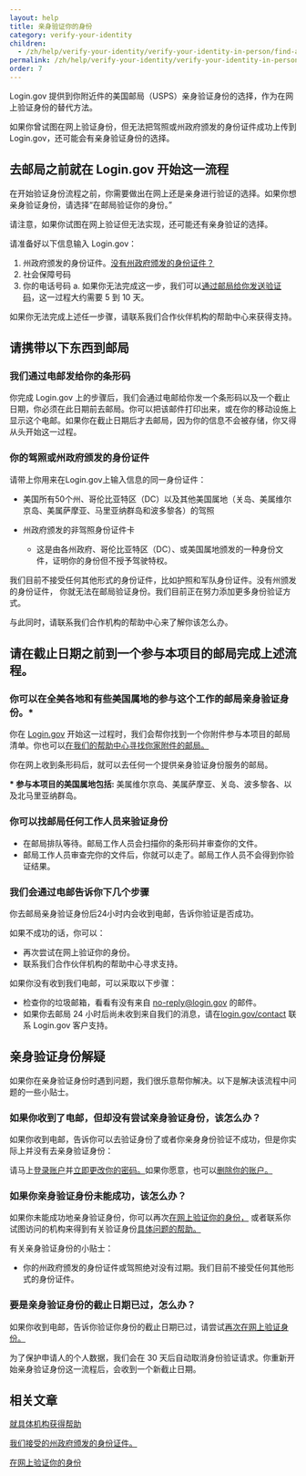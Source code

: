 ```yaml
---
layout: help
title: 亲身验证你的身份
category: verify-your-identity
children:
  - /zh/help/verify-your-identity/verify-your-identity-in-person/find-a-participating-post-office/
permalink: /zh/help/verify-your-identity/verify-your-identity-in-person/
order: 7
---
```

Login.gov 提供到你附近件的美国邮局（USPS）亲身验证身份的选择，作为在网上验证身份的替代方法。

如果你曾试图在网上验证身份，但无法把驾照或州政府颁发的身份证件成功上传到Login.gov，还可能会有亲身验证身份的选择。

## 去邮局之前就在 Login.gov 开始这一流程

在开始验证身份流程之前，你需要做出在网上还是亲身进行验证的选择。如果你想亲身验证身份，请选择“在邮局验证你的身份。”

请注意，如果你试图在网上验证但无法实现，还可能还有亲身验证的选择。

请准备好以下信息输入 Login.gov：

1. 州政府颁发的身份证件。[没有州政府颁发的身份证件？](/zh/help/verify-your-identity/accepted-identification-documents/)
2. 社会保障号码
3. 你的电话号码
   a. 如果你无法完成这一步，我们可以[通过邮局给你发送验证码](/zh/help/verify-your-identity/verify-your-address-by-mail/)，这一过程大约需要 5 到 10 天。

如果你无法完成上述任一步骤，请联系我们合作伙伴机构的帮助中心来获得支持。

## 请携带以下东西到邮局

### 我们通过电邮发给你的条形码

你完成 Login.gov 上的步骤后，我们会通过电邮给你发一个条形码以及一个截止日期，你必须在此日期前去邮局。你可以把该邮件打印出来，或在你的移动设施上显示这个电邮。如果你在截止日期后才去邮局，因为你的信息不会被存储，你又得从头开始这一过程。

### 你的驾照或州政府颁发的身份证件

请带上你用来在Login.gov上输入信息的同一身份证件：

* 美国所有50个州、哥伦比亚特区（DC）以及其他美国属地（关岛、美属维尔京岛、美属萨摩亚、马里亚纳群岛和波多黎各）的驾照
* 州政府颁发的非驾照身份证件卡

  * 这是由各州政府、哥伦比亚特区（DC）、或美国属地颁发的一种身份文件，证明你的身份但不授予驾驶特权。

我们目前不接受任何其他形式的身份证件，比如护照和军队身份证件。没有州颁发的身份证件， 你就无法在邮局验证身份。我们目前正在努力添加更多身份验证方式。

与此同时，请联系我们合作机构的帮助中心来了解你该怎么办。

## 请在截止日期之前到一个参与本项目的邮局完成上述流程。

### 你可以在全美各地和有些美国属地的参与这个工作的邮局亲身验证身份。*

你在 [Login.gov](https://secure.login.gov/) 开始这一过程时，我们会帮你找到一个你附件参与本项目的邮局清单。你也可以[在我们的帮助中心寻找你家附件的邮局。](/zh/help/verify-your-identity/verify-your-identity-in-person/find-a-participating-post-office/)

你在网上收到条形码后，就可以去任何一个提供亲身验证身份服务的邮局。

**\* 参与本项目的美国属地包括:** 美属维尔京岛、美属萨摩亚、关岛、波多黎各、以及北马里亚纳群岛。

### 你可以找邮局任何工作人员来验证身份

* 在邮局排队等待。邮局工作人员会扫描你的条形码并审查你的文件。
* 邮局工作人员审查完你的文件后，你就可以走了。邮局工作人员不会得到你验证结果。

### 我们会通过电邮告诉你下几个步骤

你去邮局亲身验证身份后24小时内会收到电邮，告诉你验证是否成功。

如果不成功的话，你可以：

* 再次尝试在网上验证你的身份。
* 联系我们合作伙伴机构的帮助中心寻求支持。

如果你没有收到我们电邮，可以采取以下步骤：

* 检查你的垃圾邮箱，看看有没有来自 [no-reply@login.gov](mailto:no-reply@login.gov) 的邮件。
* 如果你去邮局 24 小时后尚未收到来自我们的消息，请在[login.gov/contact](https://login.gov/contact) 联系 Login.gov 客户支持。

## 亲身验证身份解疑

如果你在亲身验证身份时遇到问题，我们很乐意帮你解决。以下是解决该流程中问题的一些小贴士。

### 如果你收到了电邮，但却没有尝试亲身验证身份，该怎么办？

如果你收到电邮，告诉你可以去验证身份了或者你亲身身份验证不成功，但是你实际上并没有去亲身验证身份：

请马上[登录账户](https://secure.login.gov/)并[立即更改你的密码。](/zh/help/manage-your-account/change-your-password/)如果你愿意，也可以[删除你的账户。](/zh/help/manage-your-account/delete-your-account/)

### 如果你亲身验证身份未能成功，该怎么办？

如果你未能成功地亲身验证身份，你可以再次[在网上验证你的身份，](/zh/help/verify-your-identity/how-to-verify-your-identity/) 或者联系你试图访问的机构来得到有关验证身份[具体问题的帮助。](/zh/help/specific-agencies/overview/)

有关亲身验证身份的小贴士：

* 你的州政府颁发的身份证件或驾照绝对没有过期。我们目前不接受任何其他形式的身份证件。

### 要是亲身验证身份的截止日期已过，怎么办？

如果你收到电邮，告诉你验证你身份的截止日期已过，请尝试[再次在网上验证身份。](/zh/help/verify-your-identity/how-to-verify-your-identity/)

为了保护申请人的个人数据，我们会在 30 天后自动取消身份验证请求。你重新开始亲身验证身份这一流程后，会收到一个新截止日期。

## 相关文章

[就具体机构获得帮助](/zh/help/specific-agencies/overview/)

[我们接受的州政府颁发的身份证件。](/zh/help/verify-your-identity/accepted-identification-documents/)

[在网上验证你的身份](/zh/help/verify-your-identity/how-to-verify-your-identity/)

